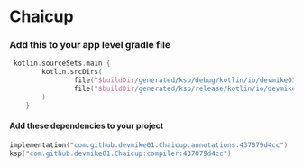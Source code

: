 # Chaicup

### Add this to your app level gradle file
```kotlin
 kotlin.sourceSets.main {
        kotlin.srcDirs(
                file("$buildDir/generated/ksp/debug/kotlin/io/devmike01"),
                file("$buildDir/generated/ksp/release/kotlin/io/devmike01"),
        )
    }
```

#### Add these dependencies to your project
```kotlin
implementation("com.github.devmike01.Chaicup:annotations:437079d4cc")
ksp("com.github.devmike01.Chaicup:compiler:437079d4cc")
```